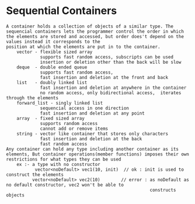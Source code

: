 # Sequential Containers
    A container holds a collection of objects of a similar type. The sequencial containers lets the programmer control the order in which the elements are stored and accessed, but order does't depend on the values instead it corresponds to the
    position at which the elements are put in to the container.       
        vector - flexible sized array
                 supports fast random access, subscripts can be used
                 insertion or deletion other than the back will be slow
        deque  - double ended queue
                 supports fast random access,
                 fast insertion and deletion at the front and back
        list   - doubly linked list
                 fast insertion and deletion at anywhere in the container
                 no random access, only bidirectional access,  iterates through the elements
        forward_list - singly linked list
                 sequencial access in one direction
                 fast insertion and deletion at any point
        array  - fixed sized array
                 supports random access
                 cannot add or remove items
        string - vector like container that stores only characters
                 fast insertion and deletion at the back
                 fast random access
    Any container can hold any type including another container as its elements, But container operations(member functions) imposes their own restrictions for what types they can be used
        ex :- a type with no constructor
               vector<noDefault> vec1(10, init)  // ok : init is used to construct the elements
              vector<noDefault> vec2(10)        // error : as noDefault as no default constructor, vec2 won't be able to     
                                                           constructs objects






 


            